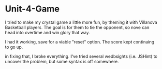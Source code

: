 # Unit-4-Game

I tried to make my crystal game a little more fun, by theming it with Villanova Basketball players. The goal is for them to tie the opponent, so nove can head into overtime and win glory that way.

I had it working, save for a viable "reset" option. The score kept continuing to go up.

in fixing that, I broke everything. I've tried several wedbsights (i.e. JSHint) to uncover the problem, but some syntax is off somewhere.
